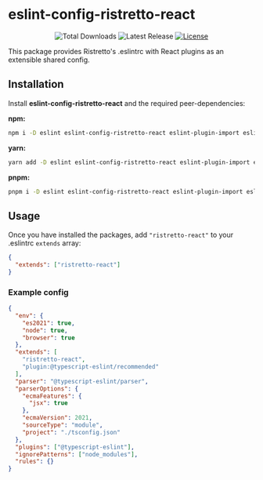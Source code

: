 # eslint-config-ristretto-react

<p align="center">
    <img src="https://img.shields.io/npm/dt/eslint-config-ristretto-react.svg" alt="Total Downloads" />
    <img src="https://img.shields.io/npm/v/eslint-config-ristretto-react.svg" alt="Latest Release" />
    <a href="https://github.com/just-koohii/eslint-config-ristretto-react/blob/master/LICENSE"><img src="https://img.shields.io/npm/l/eslint-config-ristretto-react.svg" alt="License"></a>
</p>

This package provides Ristretto's .eslintrc with React plugins as an extensible shared config.

## Installation

Install **eslint-config-ristretto-react** and the required peer-dependencies:

**npm:**

```bash
npm i -D eslint eslint-config-ristretto-react eslint-plugin-import eslint-plugin-promise eslint-plugin-jsx-a11y eslint-plugin-promise eslint-plugin-react eslint-plugin-react-hooks
```

**yarn:**

```bash
yarn add -D eslint eslint-config-ristretto-react eslint-plugin-import eslint-plugin-promise eslint-plugin-jsx-a11y eslint-plugin-promise eslint-plugin-react eslint-plugin-react-hooks
```

**pnpm:**

```bash
pnpm i -D eslint eslint-config-ristretto-react eslint-plugin-import eslint-plugin-promise eslint-plugin-jsx-a11y eslint-plugin-promise eslint-plugin-react eslint-plugin-react-hooks
```

## Usage

Once you have installed the packages, add `"ristretto-react"` to your .eslintrc `extends` array:

```json
{
  "extends": ["ristretto-react"]
}
```

### Example config

```json
{
  "env": {
    "es2021": true,
    "node": true,
    "browser": true
  },
  "extends": [
    "ristretto-react",
    "plugin:@typescript-eslint/recommended"
  ],
  "parser": "@typescript-eslint/parser",
  "parserOptions": {
    "ecmaFeatures": {
      "jsx": true
    },
    "ecmaVersion": 2021,
    "sourceType": "module",
    "project": "./tsconfig.json"
  },
  "plugins": ["@typescript-eslint"],
  "ignorePatterns": ["node_modules"],
  "rules": {}
}
```
